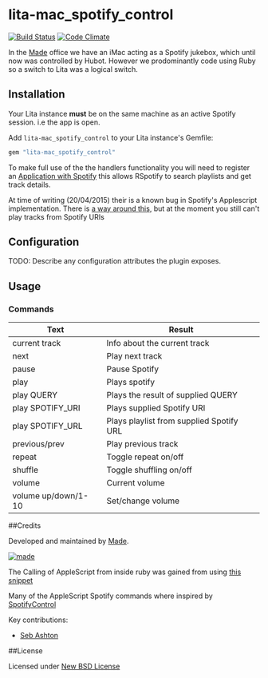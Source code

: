 # lita-mac_spotify_control

[![Build Status](https://travis-ci.org/madebymade/lita-mac_spotify_control.svg?branch=master)](https://travis-ci.org/madebymade/lita-mac_spotify_control)
[![Code Climate](https://codeclimate.com/github/madebymade/lita-mac_spotify_control/badges/gpa.svg)](https://codeclimate.com/github/madebymade/lita-mac_spotify_control)

In the [Made](http://www.madetech.co.uk?ref=github&repo=lita-mac_spotify_control) office we have an iMac acting as a Spotify jukebox, which until now was controlled by Hubot. However we prodominantly code using Ruby so a switch to Lita was a logical switch.

## Installation

Your Lita instance **must** be on the same machine as an active Spotify session. i.e the app is open.

Add `lita-mac_spotify_control` to your Lita instance's Gemfile:

``` ruby
gem "lita-mac_spotify_control"
```

To make full use of the the handlers functionality you will need to register an [Application with Spotify](https://developer.spotify.com/my-applications) this allows RSpotify to search playlists and get track details.

At time of writing (20/04/2015) their is a known bug in Spotify's Applescript implementation. There is [a way around this](https://community.spotify.com/t5/Help-Desktop-Linux-Mac-and/Apple-scripting-broken-in-1-0-1-988-g8f17a348/td-p/1029434), but at the moment you still can't play tracks from Spotify URIs

## Configuration

TODO: Describe any configuration attributes the plugin exposes.

## Usage

### Commands

| Text                 | Result                                   |
| -------------------- | ---------------------------------------- |
| current track        | Info about the current track             |
| next                 | Play next track                          |
| pause                | Pause Spotify                            |
| play                 | Plays spotify                            |
| play QUERY           | Plays the result of supplied QUERY       |
| play SPOTIFY_URI     | Plays supplied Spotify URI               |
| play SPOTIFY_URL     | Plays playlist from supplied Spotify URL |
| previous/prev        | Play previous track                      |
| repeat               | Toggle repeat on/off                     |
| shuffle              | Toggle shuffling on/off                  |
| volume               | Current volume                           |
| volume up/down/1-10  | Set/change volume                        |

##Credits

Developed and maintained by [Made](http://www.madetech.co.uk?ref=github&repo=lita-mac_spotify_control).

[![made](https://s3-eu-west-1.amazonaws.com/made-assets/googleapps/google-apps.png)](http://www.madetech.co.uk?ref=github&repo=lita-mac_spotify_control)

The Calling of AppleScript from inside ruby was gained from using [this snippet](http://porkrind.org/missives/calling-applescript-from-ruby/)

Many of the AppleScript Spotify commands where inspired by [SpotifyControl](https://github.com/dronir/SpotifyControl)

Key contributions:

* [Seb Ashton](https://github.com/sebashton)

##License

Licensed under [New BSD License](https://github.com/madebymade/lita-mac_spotify_control/blob/master/BSD-LICENSE.md)
